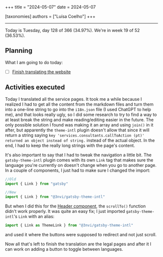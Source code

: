 +++
title = "2024-05-07"
date = 2024-05-07

[taxonomies]
authors = ["Luísa Coelho"]
+++

---

Today is Tuesday, day 128 of 366 (34.97%). We're in week 19 of 52 (36.53%).

## Planning

What I am going to do today:

- [ ] [Finish translating the website](https://github.com/OmnicodeSolutions/website/issues/101)

## Activities executed

Today I translated all the service pages. It took me a while because I realized I had to get all the content from the markdown files and turn them into a one-line string to go into the `i18n.json` file (I used ChatGPT to help me), and that looks really ugly, so I did some research to try to find a way to at least break the string and make reading/editing easier in the future. The only possible solution I found was making it an array and using `join()` in it after, but apparently the `theme-intl` plugin doesn't allow that since it will return a string saying `key 'services.consultants.callToAction (pt)' returned an object instead of string.` instead of the actual object. In the end, I had to keep the really long strings with the page's content.

It's also important to say that I had to tweak the navigation a little bit. The `gatsby-theme-intl` plugin comes with its own `Link` tag that makes sure the language you're currently on doesn't change when you go to another page. In a couple of components, I just had to make sure I changed the import:

```js
//Old
import { Link } from "gatsby"

//New
import { Link } from "@3nvi/gatsby-theme-intl"
```

But when I did this for the [Header component](https://github.com/OmnicodeSolutions/website/blob/2bb9c4314e8102e0ece4f25dd45a1bb695cc1733/src/components/header.js#L1C1-L150C22), the `scrollTo()` function didn't work properly. It was quite an easy fix; I just imported `gatsby-theme-intl`'s `Link` with an alias:

```js
import { Link as ThemeLink } from "@3nvi/gatsby-theme-intl"
```

and used it where the buttons were supposed to redirect and not just scroll.

Now all that's left to finish the translation are the legal pages and after it I can work on adding a button to toggle between languages.
